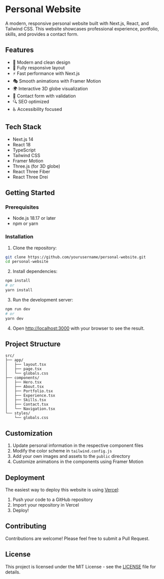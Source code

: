 # Personal Website

A modern, responsive personal website built with Next.js, React, and Tailwind CSS. This website showcases professional experience, portfolio, skills, and provides a contact form.

## Features

- 🎨 Modern and clean design
- 📱 Fully responsive layout
- ⚡ Fast performance with Next.js
- 🎭 Smooth animations with Framer Motion
- 🌍 Interactive 3D globe visualization
- 📝 Contact form with validation
- 🔍 SEO optimized
- ♿ Accessibility focused

## Tech Stack

- Next.js 14
- React 18
- TypeScript
- Tailwind CSS
- Framer Motion
- Three.js (for 3D globe)
- React Three Fiber
- React Three Drei

## Getting Started

### Prerequisites

- Node.js 18.17 or later
- npm or yarn

### Installation

1. Clone the repository:
```bash
git clone https://github.com/yourusername/personal-website.git
cd personal-website
```

2. Install dependencies:
```bash
npm install
# or
yarn install
```

3. Run the development server:
```bash
npm run dev
# or
yarn dev
```

4. Open [http://localhost:3000](http://localhost:3000) with your browser to see the result.

## Project Structure

```
src/
├── app/
│   ├── layout.tsx
│   ├── page.tsx
│   └── globals.css
├── components/
│   ├── Hero.tsx
│   ├── About.tsx
│   ├── Portfolio.tsx
│   ├── Experience.tsx
│   ├── Skills.tsx
│   ├── Contact.tsx
│   └── Navigation.tsx
└── styles/
    └── globals.css
```

## Customization

1. Update personal information in the respective component files
2. Modify the color scheme in `tailwind.config.js`
3. Add your own images and assets to the `public` directory
4. Customize animations in the components using Framer Motion

## Deployment

The easiest way to deploy this website is using [Vercel](https://vercel.com):

1. Push your code to a GitHub repository
2. Import your repository in Vercel
3. Deploy!

## Contributing

Contributions are welcome! Please feel free to submit a Pull Request.

## License

This project is licensed under the MIT License - see the [LICENSE](LICENSE) file for details. 